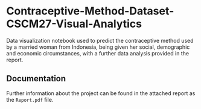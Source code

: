 # Contraceptive-Method-Dataset-CSCM27-Visual-Analytics
Data visualization notebook used to predict the contraceptive method used by a married woman from Indonesia, being given her social, demographic and economic circumstances, with a further data analysis provided in the report.

## Documentation
Further information about the project can be found in the attached report as the `Report.pdf` file.

